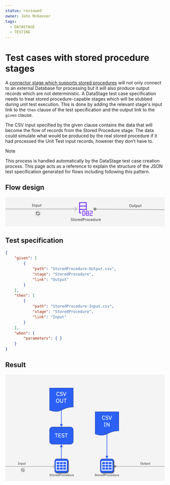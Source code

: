 ```yaml
---
status: reviewed
owner: John McKeever
tags:
  - DATASTAGE
  - TESTING
---
```

# Test cases with stored procedure stages

A [connector stage which supports stored procedures](https://www.ibm.com/docs/en/cloud-paks/cp-data/5.1.x?topic=connectors-using-stored-procedures) will not only connect to an external Database for processing but it will also produce output records which are not deterministic.  A DataStage test case specification needs to treat stored procedure-capable stages which will be stubbed during unit test execution.  This is done by adding the relevant stage's input link to the `then` clause of the test specification and the output link to the `given` clause.

The CSV input specified by the given clause contains the data that will become the flow of records from the Stored Procedure stage. The data could simulate what would be produced by the real stored procedure if it had processed the Unit Test input records, however they don’t have to.

> [!NOTE]
> This process is handled automatically by the DataStage test case creation process. This page acts as a reference to explain the structure of the JSON test specification generated for flows including following this pattern.

## Flow design

![representation of a DataStage flow](./images/ds-test-case-storedprocedure1.png "stored procedure 1")

## Test specification

```json
{
    "given": [
        {
            "path": "StoredProcedure-Output.csv",
            "stage": "StoredProcedure",
            "link": "Output" 
        }
    ],
    "then": [
        {
            "path": "StoredProcedure-Input.csv",
            "stage": "StoredProcedure",
            "link": "Input"
        }
    ],
    "when": {
        "parameters": { }
    }
}
```

## Result

![representation of a DataStage flow](./images/ds-test-case-storedprocedure2.png "stored procedure 2")
